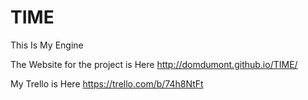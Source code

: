 # TIME
This Is My Engine


The Website for the project is Here
http://domdumont.github.io/TIME/


My Trello is Here https://trello.com/b/74h8NtFt



